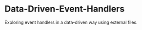 Data-Driven-Event-Handlers
==========================

Exploring event handlers in a data-driven way using external files.

